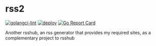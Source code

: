 # rss2

[![golangci-lint](https://github.com/91go/rss2/actions/workflows/golangci-lint.yaml/badge.svg)](https://github.com/91go/rss2/actions/workflows/golangci-lint.yaml)
[![deploy](https://github.com/91go/rss2/actions/workflows/deploy.yaml/badge.svg)](https://github.com/91go/rss2/actions/workflows/deploy.yaml)
[![Go Report Card](https://goreportcard.com/badge/github.com/91go/rss2)](https://goreportcard.com/report/github.com/91go/rss2)

Another rsshub, an rss generator that provides my required sites, as a complementary project to rsshub

[//]: # (TODO xxx)



[//]: # (TODO xxx2)





[//]: # (TODO xxx3)